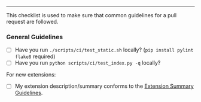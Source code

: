 ---

This checklist is used to make sure that common guidelines for a pull request are followed.

### General Guidelines

- [ ] Have you run `./scripts/ci/test_static.sh` locally? (`pip install pylint flake8` required)
- [ ] Have you run `python scripts/ci/test_index.py -q` locally?

For new extensions:

- [ ] My extension description/summary conforms to the [Extension Summary Guidelines](https://github.com/Azure/azure-cli/blob/dev/doc/extensions/extension_summary_guidelines.md).
